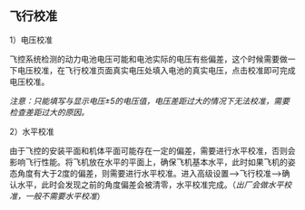 
## 飞行校准

1）电压校准

飞控系统检测的动力电池电压可能和电池实际的电压有些偏差，这个时候需要做一下电压校准，在飞行校准页面真实电压处填入电池的真实电压，点击校准即可完成电压校准。

*注意：只能填写与显示电压±5的电压值，电压差距过大的情况下无法校准，需要检查差距过大的原因。*

2）水平校准

由于飞控的安装平面和机体平面可能存在一定的偏差，需要进行水平校准，否则会影响飞行性能。将飞机放在水平的平面上，确保飞机基本水平，此时如果飞机的姿态角度有大于2度的偏差，则需要进行水平校准。进入高级设置--\>飞行校准--\>确认水平，此时会发现之前的角度偏差会被清零，水平校准完成。（*出厂会做水平校准，一般不需要水平校准*）





